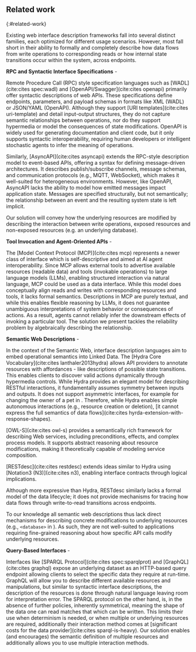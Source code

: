 ## Related work
{:#related-work}

Existing web interface description frameworks fall into several distinct families,
each optimized for different usage scenarios.
However, most fall short in their ability to formally and completely describe how data flows from write operations
to corresponding reads or how internal state transitions occur within the system, across endpoints.

**RPC and Syntactic Interface Specifications** -
<!-- -->
Remote Procedure Call (RPC) style specification languages such as [WADL](cite:cites spec:wadl) and [OpenAPI/Swagger](cite:cites openapi)
primarily offer syntactic descriptions of web APIs.
These specifications define endpoints, parameters, and payload schemas in formats like XML (WADL) or JSON/YAML (OpenAPI).
Although they support [URI templates](cite:cites uri-template) and detail input-output structures,
they do not capture semantic relationships between operations, nor do they support hypermedia or model the consequences of state modifications.
OpenAPI is widely used for generating documentation and client code, but it only supports syntactic interoperability,
requiring human developers or intelligent stochastic agents to infer the meaning of operations.

Similarly, [AsyncAPI](cite:cites asyncapi) extends the RPC-style description model to event-based APIs,
offering a syntax for defining message-driven architectures.
It describes publish/subscribe channels, message schemas, and communication protocols (e.g., MQTT, WebSocket),
which makes it well-suited for heterogeneous environments.
However, like OpenAPI, AsyncAPI lacks the ability to model how emitted messages impact application state.
Messages are specified structurally, but not semantically;
the relationship between an event and the resulting system state is left implicit.

Our solution will convey how the underlying resources are modified by describing the interaction between write operations,
exposed resources and non-exposed resources (e.g. an underlying database). 

**Tool Invocation and Agent-Oriented APIs** -
<!-- -->
The [Model Context Protocol (MCP)](cite:cites mcp) represents a newer class of interface which is self-descriptive and aimed at AI agent interoperability.
Since MCP allows external tools to advertise available resources (readable data) and tools (invokable operations) to large language models (LLMs),
enabling structured interaction via natural language, MCP could be used as a data interface.
While this model does conceptually align reads and writes with corresponding resources and tools,
it lacks formal semantics.
Descriptions in MCP are purely textual, and while this enables flexible reasoning by LLMs,
it does not guarantee unambiguous interpretations of system behavior or consequences of actions.
As a result, agents cannot reliably infer the downstream effects of invoking a particular tool.
The solution we present tackles the reliability problem by algebraically describing the relationship.

**Semantic Web Descriptions** -
<!-- -->
In the context of the Semantic Web, interface description languages aim to embed operational semantics into Linked Data.
The [Hydra Core Vocabulary](cite:cites lanthaler2013hydra) allows API providers to annotate resources with affordances -
like descriptions of possible state transitions.
This enables clients to discover valid actions dynamically through hypermedia controls.
While Hydra provides an elegant model for describing RESTful interactions, it fundamentally assumes symmetry between inputs and outputs.
It does not support asymmetric interfaces, for example for changing the owner of a pet in [](#interface-viz).
Therefore, while Hydra enables simple autonomous interactions (e.g., resource creation or deletion),
[it cannot express the full semantics of data flows](cite:cites hyrda-extension-with-response-shapes).

[OWL-S](cite:cites owl-s) provides a semantically rich framework for describing Web services,
including preconditions, effects, and complex process models.
It supports abstract reasoning about resource modifications, making it theoretically capable of modeling service composition.

[RESTdesc](cite:cites restdesc) extends ideas similar to Hydra using [Notation3 (N3)](cite:cites n3),
enabling interface contracts through logical implications.
<!-- More expresive: see Hydra paper: Since Hydra descriptions can easily be transformed into RESTdesc descriptions, -->
Although more expressive than Hydra, RESTdesc similarly lacks a formal model of the data lifecycle;
it does not provide mechanisms for tracing how data flows through write-to-read transitions across endpoints.


To our knowledge all semantic web descriptions thus lack direct mechanisms for describing concrete modifications to underlying resources
(e.g., `<database>` in [](#interface-viz)).
As such, they are not well-suited to applications requiring fine-grained reasoning about how specific API calls modify underlying resources.


**Query-Based Interfaces** -
<!-- -->
Interfaces like [SPARQL Protocol](cite:cites spec:sparqlprot) and [GraphQL](cite:cites graphql) expose an underlying dataset as an HTTP-based query endpoint allowing clients to select the specific data they require at run-time.
GraphQL will allow you to describe different available resources and manipulations,
but similar to syntactic interface descriptions,
the description of the resources is done through natural language leaving room for interpretation error.
The SPARQL protocol on the other hand, is, in the absence of further policies, inherently symmetrical,
meaning the shape of the data one can read matches that which can be written.
This limits their use when determinism is needed, or when multiple or underlying resources are required,
additionally their interaction method comes at [significant costs for the data provider](cite:cites sparql-is-heavy).
Our solution enables (and encourages) the semantic definition of multiple resources and additionally allows you to use multiple interaction methods.
